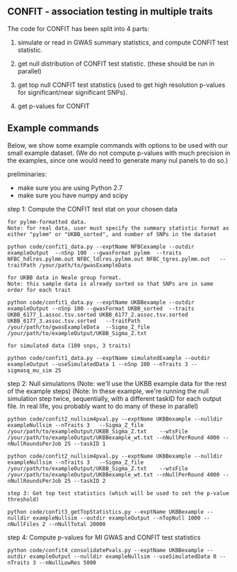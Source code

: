 ## CONFIT - association testing in multiple traits

The code for CONFIT has been split into 4 parts:
  1. simulate or read in GWAS summary statistics, and compute CONFIT test statistic.
  
  2. get null distribution of CONFIT test statistic. (these should be run in parallel)
  
  3. get top null CONFIT test statistics (used to get high resolution p-values for significant/near significant SNPs).
  
  4. get p-values for CONFIT


## Example commands
Below, we show some example commands with options to be used with our small example dataset. (We do not compute p-values with much precision in the examples, since one would need to generate many nul panels to do so.)


 preliminaries:
 - make sure you are using Python 2.7
 - make sure you have numpy and scipy


 step 1: Compute the CONFIT test stat on your chosen data

    for pylmm-formatted data.
    Note: for real data, user must specify the summary statistic format as either "pylmm" or "UKBB_sorted", and number of SNPs in the dataset
`python code/confit1_data.py --exptName NFBCexample --outdir exampleOutput  --nSnp 100  --gwasFormat pylmm  --traits NFBC_hdlres.pylmm.out NFBC_ldlres.pylmm.out NFBC_tgres.pylmm.out   --traitPath /your/path/to/gwasExampleData`

    for UKBB data in Neale group format. 
    Note: this sample data is already sorted so that SNPs are in same order for each trait
`python code/confit1_data.py --exptName UKBBexample --outdir exampleOutput --nSnp 100 --gwasFormat UKBB_sorted  --traits UKBB_6177_1.assoc.tsv.sorted UKBB_6177_2.assoc.tsv.sorted UKBB_6177_3.assoc.tsv.sorted   --traitPath /your/path/to/gwasExampleData  --Sigma_Z_file /your/path/to/exampleOutput/UKBB_Sigma_Z.txt`

    for simulated data (100 snps, 3 traits)
`python code/confit1_data.py --exptName simulatedExample --outdir exampleOutput --useSimulatedData 1 --nSnp 100 --nTraits 3 --sigmasq_mu_sim 25`


 step 2: Null simulations 
 (Note: we'll use the UKBB example data for the rest of the example steps)
 (Note: In these example, we're running the null simulation step twice, sequentially, with a different taskID for each output file. In real life, you probably want to do many of these in parallel)

`python code/confit2_nullsim4pval.py --exptName UKBBexample --nulldir exampleNullsim --nTraits 3   --Sigma_Z_file /your/path/to/exampleOutput/UKBB_Sigma_Z.txt    --wtsFile /your/path/to/exampleOutput/UKBBexample_wt.txt --nNullPerRound 4000 --nNullRoundsPerJob 25 --taskID 1`

`python code/confit2_nullsim4pval.py --exptName UKBBexample --nulldir exampleNullsim --nTraits 3   --Sigma_Z_file /your/path/to/exampleOutput/UKBB_Sigma_Z.txt    --wtsFile /your/path/to/exampleOutput/UKBBexample_wt.txt --nNullPerRound 4000 --nNullRoundsPerJob 25 --taskID 2`


    step 3: Get top test statistics (which will be used to set the p-value threshold)

`python code/confit3_getTopStatistics.py --exptName UKBBexample --nulldir exampleNullsim --outdir exampleOutput --nTopNull 1000 --nNullFiles 2 --nNullTotal 20000`


 step 4: Compute p-values for MI GWAS and CONFIT test statistics

`python code/confit4_consolidatePvals.py --exptName UKBBexample --outdir exampleOutput --nulldir exampleNullsim --useSimulatedData 0 --nTraits 3 --nNullLowRes 5000`





